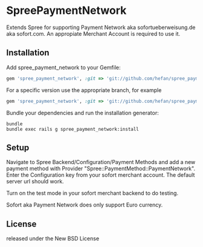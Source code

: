 SpreePaymentNetwork
===================

Extends Spree for supporting Payment Network aka sofortueberweisung.de aka sofort.com. An appropiate Merchant Account is required to use it.


Installation
------------

Add spree_payment_network to your Gemfile:

```ruby
gem 'spree_payment_network', :git => 'git://github.com/hefan/spree_payment_network.git'
```

For a specific version use the appropriate branch, for example

```ruby
gem 'spree_payment_network', :git => 'git://github.com/hefan/spree_payment_network.git', :branch => '2-2-stable'
```


Bundle your dependencies and run the installation generator:

```shell
bundle
bundle exec rails g spree_payment_network:install
```

Setup
-----

Navigate to Spree Backend/Configuration/Payment Methods and add a new payment method with Provider "Spree::PaymentMethod::PaymentNetwork".
Enter the Configuration key from your sofort merchant account. The default server url should work.

Turn on the test mode in your sofort merchant backend to do testing.

Sofort aka Payment Network does only support Euro currency.


License
-------
released under the New BSD License
